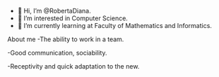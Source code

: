 - 👋 Hi, I’m @RobertaDiana.
- 👀 I’m interested in Computer Science.
- 🌱 I’m currently learning at Faculty of Mathematics and Informatics.

About me
-The ability to work in a team.

-Good communication, sociability.

-Receptivity and quick adaptation to the new.




